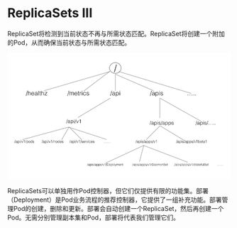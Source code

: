 # ReplicaSets III

ReplicaSet将检测到当前状态不再与所需状态匹配。ReplicaSet将创建一个附加的Pod，从而确保当前状态与所需状态匹配。

![ReplicaSet\(&#x6839;&#x636E;&#x9884;&#x8BBE;&#x65B0;&#x5EFA;&#x7ACB;&#x4E00;&#x4E2A;pod\)](../../.gitbook/assets/image%20%2815%29.png)

ReplicaSets可以单独用作Pod控制器，但它们仅提供有限的功能集。部署（Deployment）是Pod业务流程的推荐控制器，它提供了一组补充功能。部署管理Pod的创建，删除和更新。部署会自动创建一个ReplicaSet，然后再创建一个Pod。无需分别管理副本集和Pod，部署将代表我们管理它们。

